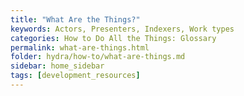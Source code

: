```yaml
---
title: "What Are the Things?"
keywords: Actors, Presenters, Indexers, Work types
categories: How to Do All the Things: Glossary
permalink: what-are-things.html
folder: hydra/how-to/what-are-things.md
sidebar: home_sidebar
tags: [development_resources]
---
```

